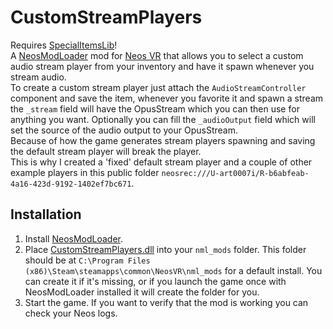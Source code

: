 # CustomStreamPlayers

Requires [SpecialItemsLib](https://github.com/art0007i/SpecialItemsLib)!<br>
A [NeosModLoader](https://github.com/zkxs/NeosModLoader) mod for [Neos VR](https://neos.com/) that allows you to select a custom audio stream player from your inventory and have it spawn whenever you stream audio.<br>
To create a custom stream player just attach the `AudioStreamController` component and save the item, whenever you favorite it and spawn a stream the `_stream` field will have the OpusStream which you can then use for anything you want. Optionally you can fill the `_audioOutput` field which will set the source of the audio output to your OpusStream.<br>
Because of how the game generates stream players spawning and saving the default stream player will break the player.<br>This is why I created a 'fixed' default stream player and a couple of other example players in this public folder `neosrec:///U-art0007i/R-b6abfeab-4a16-423d-9192-1402ef7bc671`.

## Installation
1. Install [NeosModLoader](https://github.com/zkxs/NeosModLoader).
1. Place [CustomStreamPlayers.dll](https://github.com/art0007i/CustomStreamPlayers/releases/latest/download/CustomStreamPlayers.dll) into your `nml_mods` folder. This folder should be at `C:\Program Files (x86)\Steam\steamapps\common\NeosVR\nml_mods` for a default install. You can create it if it's missing, or if you launch the game once with NeosModLoader installed it will create the folder for you.
1. Start the game. If you want to verify that the mod is working you can check your Neos logs.
